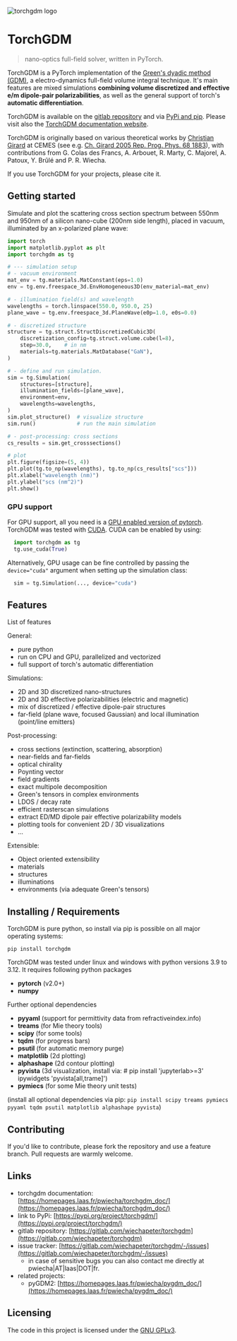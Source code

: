 ![torchgdm logo](https://homepages.laas.fr/pwiecha/_image_for_ext/torchgdm_logo.png)

# TorchGDM
> nano-optics full-field solver, written in PyTorch.

TorchGDM is a PyTorch implementation of the [Green's dyadic method (GDM)](https://doi.org/10.1088/0034-4885/68/8/R05), a electro-dynamics full-field volume integral technique. It's main features are mixed simulations **combining volume discretized and effective e/m dipole-pair polarizabilities**, as well as the general support of torch's **automatic differentiation**. 

TorchGDM is available on the [gitlab repository](https://gitlab.com/wiechapeter/torchgdm) and via [PyPi and pip](https://pypi.org/project/torchgdm/).  Please visit also the [TorchGDM documentation website](https://homepages.laas.fr/pwiecha/torchgdm_doc/).

TorchGDM is originally based on various theoretical works by [Christian Girard](https://scholar.google.de/citations?user=P3HnK28AAAAJ) at CEMES (see e.g. [Ch. Girard 2005 Rep. Prog. Phys. 68 1883](https://doi.org/10.1088/0034-4885/68/8/R05)), with contributions from G. Colas des Francs, A. Arbouet, R. Marty, C. Majorel, A. Patoux, Y. Brûlé and P. R. Wiecha.

If you use TorchGDM for your projects, please cite it.


## Getting started

Simulate and plot the scattering cross section spectrum between 550nm and 950nm of a silicon nano-cube (200nm side length), placed in vacuum, illuminated by an x-polarized plane wave:

```python
import torch
import matplotlib.pyplot as plt
import torchgdm as tg

# --- simulation setup
# - vacuum environment
mat_env = tg.materials.MatConstant(eps=1.0)
env = tg.env.freespace_3d.EnvHomogeneous3D(env_material=mat_env)

# - illumination field(s) and wavelength
wavelengths = torch.linspace(550.0, 950.0, 25)
plane_wave = tg.env.freespace_3d.PlaneWave(e0p=1.0, e0s=0.0)

# - discretized structure
structure = tg.struct.StructDiscretizedCubic3D(
    discretization_config=tg.struct.volume.cube(l=8),
    step=30.0,    # in nm
    materials=tg.materials.MatDatabase("GaN"),
)

# - define and run simulation.
sim = tg.Simulation(
    structures=[structure],
    illumination_fields=[plane_wave],
    environment=env,
    wavelengths=wavelengths,
)
sim.plot_structure()  # visualize structure
sim.run()             # run the main simulation

# - post-processing: cross sections
cs_results = sim.get_crosssections()

# plot
plt.figure(figsize=(5, 4))
plt.plot(tg.to_np(wavelengths), tg.to_np(cs_results["scs"]))
plt.xlabel("wavelength (nm)")
plt.ylabel("scs (nm^2)")
plt.show()
```


### GPU support

For GPU support, all you need is a [GPU enabled version of pytorch](https://pytorch.org/get-started/locally/). TorchGDM was tested with [CUDA](https://developer.nvidia.com/cuda-zone). CUDA can be enabled by using:

```python
  import torchgdm as tg
  tg.use_cuda(True)
```

Alternatively, GPU usage can be fine controlled by passing the `device="cuda"` argument when setting up the simulation class:

```python
  sim = tg.Simulation(..., device="cuda")
```


## Features

List of features

General:

* pure python
* run on CPU and GPU, parallelized and vectorized
* full support of torch's automatic differentiation

Simulations:

* 2D and 3D discretized nano-structures
* 2D and 3D effective polarizabilities (electric and magnetic)
* mix of discretized / effective dipole-pair structures
* far-field (plane wave, focused Gaussian) and local illumination (point/line emitters)

Post-processing:

* cross sections (extinction, scattering, absorption)
* near-fields and far-fields
* optical chirality
* Poynting vector
* field gradients
* exact multipole decomposition
* Green's tensors in complex environments
* LDOS / decay rate
* efficient rasterscan simulations
* extract ED/MD dipole pair effective polarizability models
* plotting tools for convenient 2D / 3D visualizations
* ...

Extensible:

* Object oriented extensibility
* materials
* structures
* illuminations
* environments (via adequate Green's tensors)


## Installing / Requirements

TorchGDM is pure python, so install via pip is possible on all major operating systems:

```shell
pip install torchgdm
```

TorchGDM was tested under linux and windows with python versions 3.9 to 3.12. 
It requires following python packages

- **pytorch** (v2.0+)
- **numpy**

Further optional dependencies

- **pyyaml** (support for permittivity data from refractiveindex.info)
- **treams** (for Mie theory tools)
- **scipy** (for some tools)
- **tqdm** (for progress bars)
- **psutil** (for automatic memory purge)
- **matplotlib** (2d plotting)
- **alphashape** (2d contour plotting)
- **pyvista** (3d visualization, install via: # pip install 'jupyterlab>=3' ipywidgets 'pyvista[all,trame]')
- **pymiecs** (for some Mie theory unit tests)

(install all optional dependencies via pip: `pip install scipy treams pymiecs pyyaml tqdm psutil matplotlib alphashape pyvista`)


## Contributing

If you'd like to contribute, please fork the repository and use a feature
branch. Pull requests are warmly welcome.


## Links

- torchgdm documentation: [https://homepages.laas.fr/pwiecha/torchgdm_doc/](https://homepages.laas.fr/pwiecha/torchgdm_doc/)
- link to PyPi: [https://pypi.org/project/torchgdm/](https://pypi.org/project/torchgdm/)
- gitlab repository: [https://gitlab.com/wiechapeter/torchgdm](https://gitlab.com/wiechapeter/torchgdm)
- issue tracker: [https://gitlab.com/wiechapeter/torchgdm/-/issues](https://gitlab.com/wiechapeter/torchgdm/-/issues)
  - in case of sensitive bugs you can also contact me directly at
    pwiecha|AT|laas|DOT|fr.
- related projects:
  - pyGDM2: [https://homepages.laas.fr/pwiecha/pygdm_doc/](https://homepages.laas.fr/pwiecha/pygdm_doc/)


## Licensing

The code in this project is licensed under the [GNU GPLv3](http://www.gnu.org/licenses/).